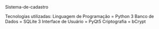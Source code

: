 Sistema-de-cadastro

Tecnologias utilizadas:
    Linguagem de Programação = Python 3
    Banco de Dados = SQLite 3
    Interface de Usuário = PyQt5
    Criptografia = bCrypt
